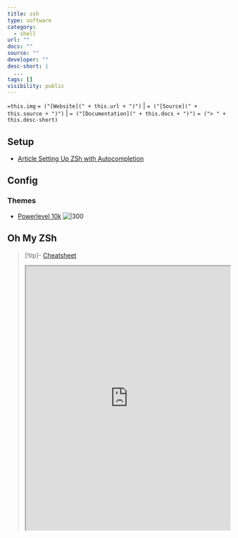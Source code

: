 ```yaml
---
title: zsh
type: software
category:
  - shell
url: ""
docs: ""
source: ""
developer: ""
desc-short: |
  ...
tags: []
visibility: public
---
```

`=this.img` `= ("[Website](" + this.url + ")")` |  `= ("[Source](" + this.source + ")")` | `= ("[Documentation](" + this.docs + ")")`
`= ("> " + this.desc-short)`


## Setup

- [Article Setting Up ZSh with Autocompletion](https://aboutmonica.com/blog/setting-up-zsh-with-autosuggestions/#migrate-information-from-bash-to-zsh)


## Config

### Themes

- [Powerlevel 10k](https://github.com/romkatv/powerlevel10k)
  ![|300](https://raw.githubusercontent.com/romkatv/powerlevel10k-media/master/prompt-styles-high-contrast.png)


## Oh My ZSh

> [!tip]- [Cheatsheet](https://github.com/ohmyzsh/ohmyzsh/wiki/Cheatsheet)
> <iframe title="" src="https://github.com/ohmyzsh/ohmyzsh/wiki/Cheatsheet" width="100%" height="600"></iframe>
